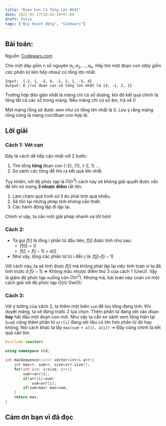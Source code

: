 ```yaml
---
title: "Đoạn Con Có Tổng Lớn Nhất"
date: 2021-01-17T20:45:26+07:00
draft: false
tags: ["Quy hoạch động", "Codewars"]
---
```


## Bài toán: 
Nguồn: [Codewars.com](https://www.codewars.com/kata/54521e9ec8e60bc4de000d6c)

Cho một dãy gồm n số nguyên $a_1, a_2,..., a_n$. Hãy tìm một đoạn con *(dãy gồm các phần tử liên tiếp nhau)* có tổng lớn nhất.
```
Input:  {-2, 1, -3, 4, -1, 2, 1, -5, 4}
Output: 6 //vì đoạn con có tổng lớn nhất là {4, -1, 2, 1}
```
Trường hợp đơn giản nhất là mảng chỉ có số dương, khi đó kết quả chính là tổng tất cả các số trong mảng. Nếu mảng chỉ có số âm, trả về $0$

Một mảng rỗng sẽ được xem như có tổng lớn nhất là $0$. Lưu ý rằng mảng rỗng cũng là mảng con/đoạn con hợp lệ.
## Lời giải
### Cách 1: Vét cạn 
Đây là cách dễ tiếp cận nhất với 2 bước:
1. Tìm tổng **từng** đoạn con {-2}, {1}, {-2, 1} ... 
2. So sánh các tổng để tìm ra kết quả lớn nhất.

Tuy nhiên, với độ phức tạp là $O(n^3)$ cách này sẽ không giải quyết được vấn đề khi nó mang **3 nhược điểm** rất lớn: 
1. Làm chậm quá trình xử lí do phải tính quá nhiều.
2. Sẽ tồn tại những phép tính không cần thiết.
3. Các hành động lặp đi lặp lại.

Chính vì vậy, ta cần một giải pháp nhanh và tốt hơn!
### Cách 2:
- Ta gọi $f[i]$ là tổng $i$ phần tử đầu tiên, $f[i]$ được tính như sau:
    - $f[0] = 0$
    - $f[i] = f[i-1] + a[i]$
- Như vậy, tổng các phần tử từ $i$ đến $j$ là: $f[j] – f[i-1]$

Với cách này, ta sẽ tính được $f[i]$ mà không phải lặp lại việc tính toán vì ta đã tính trước ở $f[i-1]$ => Không mắc nhược điểm thứ 3 của cách 1 (UwU). Vậy là giảm độ phức tạp xuống còn $O(n^2)$. Nhưng mà, bài toán này coàn có một cách giải với độ phức tạp $O(n)$ OwO)/
### Cách 3: 
Với ý tưởng của cách 2, ta thêm một biến `sum` để lưu tổng đang tính. Khi duyệt mảng, ta sẽ đứng trước 2 lựa chọn: Thêm phần tử đang xét vào đoạn ***hay*** hắt đầu một đoạn con mới. Như vậy ta cần so sánh xem tổng hiện tại (`sum`) cộng thêm phần tử `arr[i]` đang xét liệu có lớn hơn phần tử đó hay không. Nói cách khác ta lấy `max(sum + a[i], a[i])` -> Đây cũng chính là kết quả cần tìm.
```cpp
#include <vector>

using namespace std;

int maxSequence(const vector<int>& arr){
    int max=0, sum=0, size=arr.size();
    for(int i=0; i<size; i++){
        sum+=arr[i];
        if(arr[i]>sum)
            sum=arr[i];
        if(sum>max) max=sum;
    }
    return max;
}
```
## Cảm ơn bạn vì đã đọc
